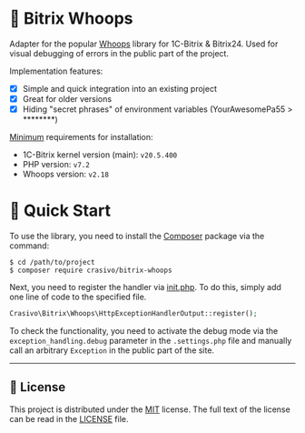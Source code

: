 🐞 Bitrix Whoops
===

Adapter for the popular [Whoops](https://github.com/filp/whoops) library for 1C-Bitrix & Bitrix24.
Used for visual debugging of errors in the public part of the project.

Implementation features:

- [x] Simple and quick integration into an existing project
- [x] Great for older versions
- [x] Hiding "secret phrases" of environment variables (YourAwesomePa55 > ********)

<u>Minimum</u> requirements for installation:

- 1C-Bitrix kernel version (main): `v20.5.400`
- PHP version: `v7.2`
- Whoops version: `v2.18`

# 🚀 Quick Start

To use the library, you need to install the [Composer](https://getcomposer.org/) package via the command:

```shell
$ cd /path/to/project
$ composer require crasivo/bitrix-whoops
```

Next, you need to register the handler via [init.php](https://dev.1c-bitrix.ru/learning/course/?COURSE_ID=43&LESSON_ID=2916).
To do this, simply add one line of code to the specified file.

```php
Crasivo\Bitrix\Whoops\HttpExceptionHandlerOutput::register();
```

To check the functionality, you need to activate the debug mode via the `exception_handling.debug` parameter in the `.settings.php` file
and manually call an arbitrary `Exception` in the public part of the site.

---

## 📜 License

This project is distributed under the [MIT](https://en.wikipedia.org/wiki/MIT_License) license.
The full text of the license can be read in the [LICENSE](LICENSE) file.
